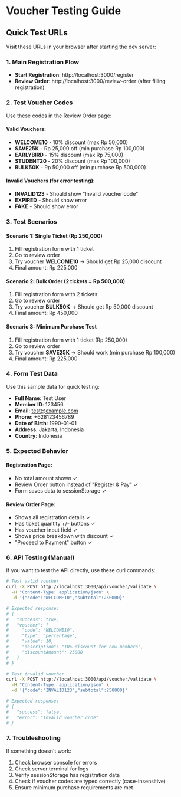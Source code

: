 # Voucher Testing Guide

## Quick Test URLs

Visit these URLs in your browser after starting the dev server:

### 1. Main Registration Flow
- **Start Registration**: http://localhost:3000/register
- **Review Order**: http://localhost:3000/review-order (after filling registration)

### 2. Test Voucher Codes
Use these codes in the Review Order page:

#### Valid Vouchers:
- **WELCOME10** - 10% discount (max Rp 50,000)
- **SAVE25K** - Rp 25,000 off (min purchase Rp 100,000)
- **EARLYBIRD** - 15% discount (max Rp 75,000)
- **STUDENT20** - 20% discount (max Rp 100,000)
- **BULK50K** - Rp 50,000 off (min purchase Rp 500,000)

#### Invalid Vouchers (for error testing):
- **INVALID123** - Should show "Invalid voucher code"
- **EXPIRED** - Should show error
- **FAKE** - Should show error

### 3. Test Scenarios

#### Scenario 1: Single Ticket (Rp 250,000)
1. Fill registration form with 1 ticket
2. Go to review order
3. Try voucher **WELCOME10** → Should get Rp 25,000 discount
4. Final amount: Rp 225,000

#### Scenario 2: Bulk Order (2 tickets = Rp 500,000)
1. Fill registration form with 2 tickets
2. Go to review order
3. Try voucher **BULK50K** → Should get Rp 50,000 discount
4. Final amount: Rp 450,000

#### Scenario 3: Minimum Purchase Test
1. Fill registration form with 1 ticket (Rp 250,000)
2. Go to review order
3. Try voucher **SAVE25K** → Should work (min purchase Rp 100,000)
4. Final amount: Rp 225,000

### 4. Form Test Data

Use this sample data for quick testing:
- **Full Name**: Test User
- **Member ID**: 123456
- **Email**: test@example.com
- **Phone**: +628123456789
- **Date of Birth**: 1990-01-01
- **Address**: Jakarta, Indonesia
- **Country**: Indonesia

### 5. Expected Behavior

#### Registration Page:
- No total amount shown ✓
- Review Order button instead of "Register & Pay" ✓
- Form saves data to sessionStorage ✓

#### Review Order Page:
- Shows all registration details ✓
- Has ticket quantity +/- buttons ✓
- Has voucher input field ✓
- Shows price breakdown with discount ✓
- "Proceed to Payment" button ✓

### 6. API Testing (Manual)

If you want to test the API directly, use these curl commands:

```bash
# Test valid voucher
curl -X POST http://localhost:3000/api/voucher/validate \
  -H "Content-Type: application/json" \
  -d '{"code":"WELCOME10","subtotal":250000}'

# Expected response:
# {
#   "success": true,
#   "voucher": {
#     "code": "WELCOME10",
#     "type": "percentage", 
#     "value": 10,
#     "description": "10% discount for new members",
#     "discountAmount": 25000
#   }
# }

# Test invalid voucher
curl -X POST http://localhost:3000/api/voucher/validate \
  -H "Content-Type: application/json" \
  -d '{"code":"INVALID123","subtotal":250000}'

# Expected response:
# {
#   "success": false,
#   "error": "Invalid voucher code"
# }
```

### 7. Troubleshooting

If something doesn't work:
1. Check browser console for errors
2. Check server terminal for logs
3. Verify sessionStorage has registration data
4. Check if voucher codes are typed correctly (case-insensitive)
5. Ensure minimum purchase requirements are met
